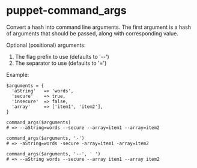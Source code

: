 puppet-command_args
===================

Convert a hash into command line arguments. The first argument is a hash
of arguments that should be passed, along with corresponding value.

Optional (positional) arguments:
1. The flag prefix to use (defaults to '--')
2. The separator to use (defaults to '=')

Example:

```
$arguments = {
  'aString'   => 'words',
  'secure'    => true,
  'insecure'  => false,
  'array'     => ['item1', 'item2'],
}

command_args($arguments)
# => --aString=words --secure --array=item1 --array=item2

command_args($arguments, '-')
# => -aString=words -secure -array=item1 -array=item2

command_args($arguments, '--', ' ')
# => --aString words --secure --array item1 --array item2
```

